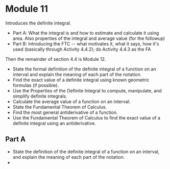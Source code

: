 # Module 11

Introduces the definite integral. 
- Part A: What the integral is and how to estimate and calculate it using area. Also properties of the integral and average value (for the followup) 
- Part B: Introducing the FTC -- what motivates it, what it says, how it's used (basically through Activity 4.4.2); do Activity 4.4.3 as the FA

Then the remainder of section 4.4 is Module 12. 

+ State the formal definition of the definite integral of a function on an interval and explain the meaning of each part of the notation.
+ Find the exact value of a definite integral using known geometric formulas (if possible).
+ Use the Properties of the Definite Integral to compute, manipulate, and simplify definite integrals.
+ Calculate the average value of a function on an interval.
+ State the Fundamental Theorem of Calculus.
+ Find the most general antiderivative of a function.
+ Use the Fundamental Theorem of Calculus to find the exact value of a definite integral using an antiderivative.

## Part A

- State the definition of the definite integral of a function on an interval, and explain the meaning of each part of the notation. 
- 
<!--stackedit_data:
eyJoaXN0b3J5IjpbLTIxMjM0OTQyMDldfQ==
-->
